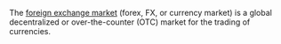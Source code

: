 The [foreign exchange market](https://en.wikipedia.org/wiki/Foreign_exchange_market) (forex, FX, or currency market) is a global decentralized or over-the-counter (OTC) market for the trading of currencies.

